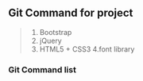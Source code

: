 ## Git Command for project
> 1. Bootstrap
> 2. jQuery
> 3. HTML5 + CSS3
> 4.font library

### Git Command list
